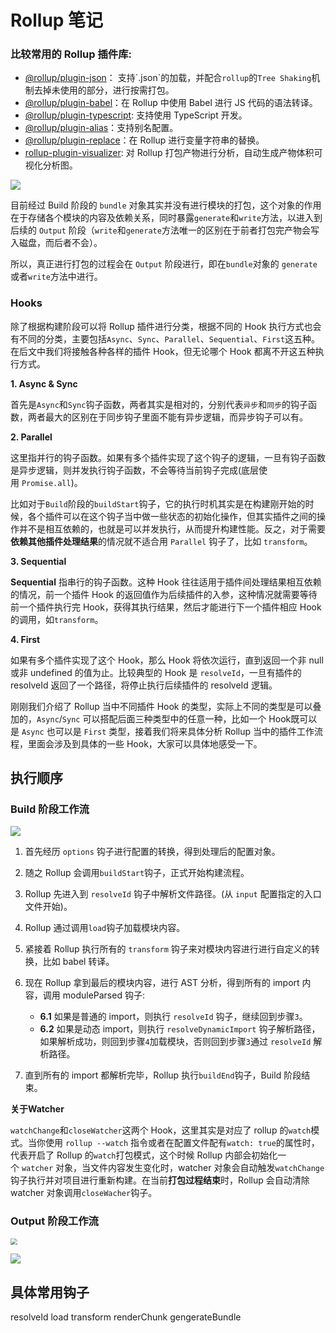 # Rollup 笔记

### 比较常用的 Rollup 插件库:

- [@rollup/plugin-json](https://link.juejin.cn/?target=https%3A%2F%2Fgithub.com%2Frollup%2Fplugins%2Ftree%2Fmaster%2Fpackages%2Fjson "https://github.com/rollup/plugins/tree/master/packages/json")： 支持`.json`的加载，并配合`rollup`的`Tree Shaking`机制去掉未使用的部分，进行按需打包。
- [@rollup/plugin-babel](https://link.juejin.cn/?target=https%3A%2F%2Fgithub.com%2Frollup%2Fplugins%2Ftree%2Fmaster%2Fpackages%2Fbabel "https://github.com/rollup/plugins/tree/master/packages/babel")：在 Rollup 中使用 Babel 进行 JS 代码的语法转译。
- [@rollup/plugin-typescript](https://link.juejin.cn/?target=https%3A%2F%2Fgithub.com%2Frollup%2Fplugins%2Ftree%2Fmaster%2Fpackages%2Ftypescript "https://github.com/rollup/plugins/tree/master/packages/typescript"): 支持使用 TypeScript 开发。
- [@rollup/plugin-alias](https://link.juejin.cn/?target=https%3A%2F%2Fgithub.com%2Frollup%2Fplugins%2Ftree%2Fmaster%2Fpackages%2Falias "https://github.com/rollup/plugins/tree/master/packages/alias")：支持别名配置。
- [@rollup/plugin-replace](https://link.juejin.cn/?target=https%3A%2F%2Fgithub.com%2Frollup%2Fplugins%2Ftree%2Fmaster%2Fpackages%2Freplace "https://github.com/rollup/plugins/tree/master/packages/replace")：在 Rollup 进行变量字符串的替换。
- [rollup-plugin-visualizer](https://link.juejin.cn/?target=https%3A%2F%2Fgithub.com%2Fbtd%2Frollup-plugin-visualizer "https://github.com/btd/rollup-plugin-visualizer"): 对 Rollup 打包产物进行分析，自动生成产物体积可视化分析图。

![](https://p3-juejin.byteimg.com/tos-cn-i-k3u1fbpfcp/67d0f8c753ed4eb29ac513439ac198ad~tplv-k3u1fbpfcp-zoom-in-crop-mark:3326:0:0:0.awebp)

目前经过 Build 阶段的 `bundle` 对象其实并没有进行模块的打包，这个对象的作用在于存储各个模块的内容及依赖关系，同时暴露`generate`和`write`方法，以进入到后续的 `Output` 阶段（`write`和`generate`方法唯一的区别在于前者打包完产物会写入磁盘，而后者不会）。

所以，真正进行打包的过程会在 `Output` 阶段进行，即在`bundle`对象的 `generate`或者`write`方法中进行。


### Hooks 

除了根据构建阶段可以将 Rollup 插件进行分类，根据不同的 Hook 执行方式也会有不同的分类，主要包括`Async`、`Sync`、`Parallel`、`Sequential`、`First`这五种。在后文中我们将接触各种各样的插件 Hook，但无论哪个 Hook 都离不开这五种执行方式。

**1. Async & Sync**

首先是`Async`和`Sync`钩子函数，两者其实是相对的，分别代表`异步`和`同步`的钩子函数，两者最大的区别在于同步钩子里面不能有异步逻辑，而异步钩子可以有。

**2. Parallel**

这里指并行的钩子函数。如果有多个插件实现了这个钩子的逻辑，一旦有钩子函数是异步逻辑，则并发执行钩子函数，不会等待当前钩子完成(底层使用 `Promise.all`)。

比如对于`Build`阶段的`buildStart`钩子，它的执行时机其实是在构建刚开始的时候，各个插件可以在这个钩子当中做一些状态的初始化操作，但其实插件之间的操作并不是相互依赖的，也就是可以并发执行，从而提升构建性能。反之，对于需要**依赖其他插件处理结果**的情况就不适合用 `Parallel` 钩子了，比如 `transform`。

**3. Sequential**

**Sequential** 指串行的钩子函数。这种 Hook 往往适用于插件间处理结果相互依赖的情况，前一个插件 Hook 的返回值作为后续插件的入参，这种情况就需要等待前一个插件执行完 Hook，获得其执行结果，然后才能进行下一个插件相应 Hook 的调用，如`transform`。

**4. First**

如果有多个插件实现了这个 Hook，那么 Hook 将依次运行，直到返回一个非 null 或非 undefined 的值为止。比较典型的 Hook 是 `resolveId`，一旦有插件的 resolveId 返回了一个路径，将停止执行后续插件的 resolveId 逻辑。

刚刚我们介绍了 Rollup 当中不同插件 Hook 的类型，实际上不同的类型是可以叠加的，`Async`/`Sync` 可以搭配后面三种类型中的任意一种，比如一个 Hook既可以是 `Async` 也可以是 `First` 类型，接着我们将来具体分析 Rollup 当中的插件工作流程，里面会涉及到具体的一些 Hook，大家可以具体地感受一下。


## 执行顺序

### Build 阶段工作流

![](https://p3-juejin.byteimg.com/tos-cn-i-k3u1fbpfcp/58ce9fa2b0f14dd1bc50a9c849157e43~tplv-k3u1fbpfcp-zoom-in-crop-mark:3326:0:0:0.awebp)

1. 首先经历 `options` 钩子进行配置的转换，得到处理后的配置对象。
   
2. 随之 Rollup 会调用`buildStart`钩子，正式开始构建流程。
   
3. Rollup 先进入到 `resolveId` 钩子中解析文件路径。(从 `input` 配置指定的入口文件开始)。
   
4. Rollup 通过调用`load`钩子加载模块内容。
   
5. 紧接着 Rollup 执行所有的 `transform` 钩子来对模块内容进行进行自定义的转换，比如 babel 转译。
   
6. 现在 Rollup 拿到最后的模块内容，进行 AST 分析，得到所有的 import 内容，调用 moduleParsed 钩子:
   
    - **6.1** 如果是普通的 import，则执行 `resolveId` 钩子，继续回到步骤`3`。
    - **6.2** 如果是动态 import，则执行 `resolveDynamicImport` 钩子解析路径，如果解析成功，则回到步骤`4`加载模块，否则回到步骤`3`通过 `resolveId` 解析路径。
7. 直到所有的 import 都解析完毕，Rollup 执行`buildEnd`钩子，Build 阶段结束。

**关于Watcher**

`watchChange`和`closeWatcher`这两个 Hook，这里其实是对应了 rollup 的`watch`模式。当你使用 `rollup --watch` 指令或者在配置文件配有`watch: true`的属性时，代表开启了 Rollup 的`watch`打包模式，这个时候 Rollup 内部会初始化一个 `watcher` 对象，当文件内容发生变化时，watcher 对象会自动触发`watchChange`钩子执行并对项目进行重新构建。在当前**打包过程结束**时，Rollup 会自动清除 watcher 对象调用`closeWacher`钩子。

### Output 阶段工作流

<img src="https://p3-juejin.byteimg.com/tos-cn-i-k3u1fbpfcp/5dc4935d712d451fb6978fad46dd7b74~tplv-k3u1fbpfcp-zoom-in-crop-mark:3326:0:0:0.awebp" style="zoom: 67%;" />

![](https://p3-juejin.byteimg.com/tos-cn-i-k3u1fbpfcp/12142ea189be4a8f918cf247f408487e~tplv-k3u1fbpfcp-zoom-in-crop-mark:3326:0:0:0.awebp)

## 具体常用钩子

resolveId
load
transform
renderChunk
gengerateBundle

